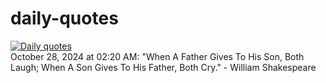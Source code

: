 # daily-quotes
[![Daily quotes](https://github.com/ceepu8/daily-quotes/actions/workflows/daily-quote.yml/badge.svg)](https://github.com/ceepu8/daily-quotes/actions/workflows/daily-quote.yml)<br/>
October 28, 2024 at 02:20 AM: "When A Father Gives To His Son, Both Laugh; When A Son Gives To His Father, Both Cry." - William Shakespeare
